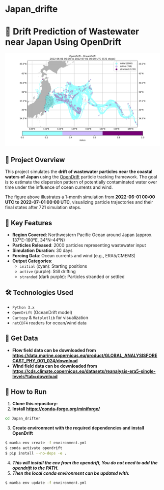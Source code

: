 # Japan_drifte
# 🌊 Drift Prediction of Wastewater near Japan Using OpenDrift

![Drift Simulation Result](./Japan_drifter/results/drift_prediction_japan.png)

## 📝 Project Overview

This project simulates the **drift of wastewater particles near the coastal waters of Japan** using the [OpenDrift](https://opendrift.github.io/) particle tracking framework. The goal is to estimate the dispersion pattern of potentially contaminated water over time under the influence of ocean currents and wind.

The figure above illustrates a 1-month simulation from **2022-06-01 00:00 UTC to 2022-07-01 00:00 UTC**, visualizing particle trajectories and their final states after 721 simulation steps.

## 📌 Key Features

- **Region Covered**: Northwestern Pacific Ocean around Japan (approx. 137°E–160°E, 34°N–44°N)
- **Particles Released**: 2000 particles representing wastewater input
- **Simulation Duration**: 30 days
- **Forcing Data**: Ocean currents and wind (e.g., ERA5/CMEMS)
- **Output Categories**:
  - `initial` (cyan): Starting positions  
  - `active` (purple): Still drifting  
  - `stranded` (dark purple): Particles stranded or settled  

## 🛠️ Technologies Used

- `Python 3.x`
- `OpenDrift` (OceanDrift model)
- `Cartopy` & `Matplotlib` for visualization
- `netCDF4` readers for ocean/wind data

## 📕 Get Data
- **Flow field data can be downloaded from https://data.marine.copernicus.eu/product/GLOBAL_ANALYSISFORECAST_PHY_001_024/download**
- **Wind field data can be downloaded from https://cds.climate.copernicus.eu/datasets/reanalysis-era5-single-levels?tab=download**

## 🚀 How to Run

1. **Clone this repository:**
2. **Install https://conda-forge.org/miniforge/**
```bash
cd Japan_drifter
```
3. **Create environment with the required dependencies and install OpenDrift**
```bash
$ mamba env create -f environment.yml
$ conda activate opendrift
$ pip install --no-deps -e .
```
4. ***This will install the env from the opendrift, You do not need to add the opendrift to the PATH.***
5. ***Then the local conda environment can be updated with:***
```bash 
$ mamba env update -f environment.yml
```


